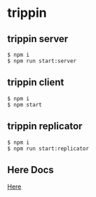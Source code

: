 # trippin
trippin server
----
```
$ npm i
$ npm run start:server
```

trippin client
----
```
$ npm i
$ npm start
```

trippin replicator
----
```
$ npm i
$ npm run start:replicator
```

Here Docs
---
[Here](https://developer.here.com/documentation/geocoding-search-api/api-reference-swagger.html)
